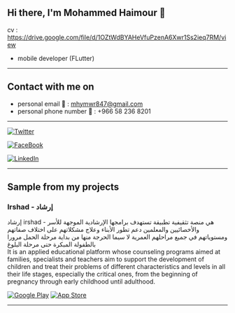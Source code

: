 <h2> Hi there, I'm Mohammed Haimour 👋 </h2>

cv : 
https://drive.google.com/file/d/1OZtWdBYAHeVfuPzenA6Xwr1Ss2ieq7RM/view

- mobile developer (FLutter)

<hr>

<h2> Contact with me on </h2>

- personal email 📨 : mhymwr847@gmail.com
- personal phone number 📱 : +966 58 236 8201
 
<hr>

<p> <a href="https://twitter.com/dVv0h9EgfoEOK62" target="_blank"><img alt="Twitter" src="https://img.shields.io/badge/Twitter-4267B2.svg?style=for-the-badge&logo=twitter&logoColor=white" /></a>

<p> <a href="https://www.facebook.com/profile.php?id=100056578988785" target="_blank"><img alt="FaceBook" src="https://img.shields.io/badge/Facebook-4267B2.svg?style=for-the-badge&logo=facebook&logoColor=white" /></a>
  
  <p> <a href="https://www.linkedin.com/in/mohammed-mahmoud-a91b69220/" target="_blank"><img alt="LinkedIn" src="https://img.shields.io/badge/Linkedin-4267B2.svg?style=for-the-badge&logo=linkedin&logoColor=white" /></a>
 
<hr>

<h2> Sample from my projects </h2>

### Irshad - إرشاد

إرشاد irshad - 
هي منصة تثقيفية تطبيقة تستهدف برامجها الإرشادية الموجهة للأسر والأخصائيين والمعلمين دعم تطور الأبناء وعلاج مشكلاتهم على اختلاف صفاتهم ومستوياتهم في جميع مراحلهم العمرية لا سيما الحرجة منها من بداية مرحلة الحمل مرورا بالطفولة المبكرة حتى مرحلة البلوغ
<br>
It is an applied educational platform whose counseling programs aimed at families, specialists and teachers aim to support the development of children and treat their problems of different characteristics and levels in all their life stages, especially the critical ones, from the beginning of pregnancy through early childhood until adulthood.

<p><a href="https://play.google.com/store/apps/details?id=wed.notunot.irhad&hl=ar&gl=US" target="_blank"><img alt="Google Play" src="https://img.shields.io/badge/Get%20it%20on%20google%20play-blue.svg?style=for-the-badge&logo=google-play" /></a> <a href="https://apps.apple.com/sa/app/%D8%A5%D8%B1%D8%B4%D8%A7%D8%AF/id6449191134" target="_blank"><img alt="App Store" src="https://img.shields.io/badge/Get%20it%20on%20app%20store-black.svg?style=for-the-badge&logo=app-store&logoColor=white" /></a><p>

<hr>

<!--
**mohammed-haimour/mohammed-haimour** is a ✨ _special_ ✨ repository because its `README.md` (this file) appears on your GitHub profile.

Here are some ideas to get you started:

- 🔭 I’m currently working on ...
- 🌱 I’m currently learning ...
- 👯 I’m looking to collaborate on ...
- 🤔 I’m looking for help with ...
- 💬 Ask me about ...
- 📫 How to reach me: ...
- 😄 Pronouns: ...
- ⚡ Fun fact: ...
-->
